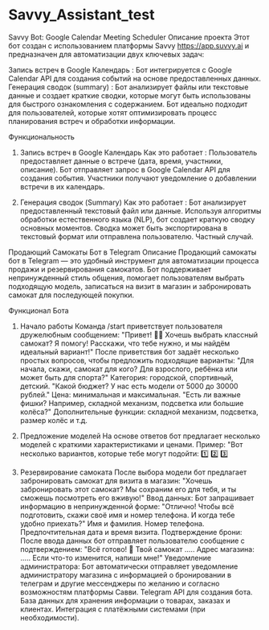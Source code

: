 # Savvy_Assistant_test
Savvy Bot: Google Calendar Meeting Scheduler
Описание проекта
Этот бот создан с использованием платформы Savvy https://app.suvvy.ai и предназначен для автоматизации двух ключевых задач:

Запись встреч в Google Календарь : Бот интегрируется с Google Calendar API для создания событий на основе предоставленных данных.
Генерация сводок (summary) : Бот анализирует файлы или текстовые данные и создает краткие сводки, которые могут быть использованы для быстрого ознакомления с содержанием.
Бот идеально подходит для пользователей, которые хотят оптимизировать процесс планирования встреч и обработки информации.

Функциональность
1. Запись встреч в Google Календарь
Как это работает :
Пользователь предоставляет данные о встрече (дата, время, участники, описание).
Бот отправляет запрос в Google Calendar API для создания события.
Участники получают уведомление о добавлении встречи в их календарь.

2. Генерация сводок (Summary)
Как это работает :
Бот анализирует предоставленный текстовый файл или данные.
Используя алгоритмы обработки естественного языка (NLP), бот создает краткую сводку основных моментов.
Сводка может быть экспортирована в текстовый формат или отправлена пользователю.
Частный случай.

Продающий Самокаты Бот в Telegram
Описание
Продающий самокаты бот в Telegram — это удобный инструмент для автоматизации процесса продажи и резервирования самокатов. Бот поддерживает непринужденный стиль общения, помогает пользователям выбрать подходящую модель, записаться на визит в магазин и забронировать самокат для последующей покупки.

Функционал Бота
1. Начало работы
Команда /start приветствует пользователя дружелюбным сообщением:
"Привет! 🚴‍♂️ Хочешь выбрать классный самокат? Я помогу! Расскажи, что тебе нужно, и мы найдём идеальный вариант!" 
После приветствия бот задаёт несколько простых вопросов, чтобы предложить подходящие варианты:
"Для начала, скажи, самокат для кого? Для взрослого, ребёнка или может быть для спорта?" 
Категория: городской, спортивный, детский.
"Какой бюджет? У нас есть модели от 5000 до 30000 рублей." 
Цена: минимальная и максимальная.
"Есть ли важные фишки? Например, складной механизм, подсветка или большие колёса?" 
Дополнительные функции: складной механизм, подсветка, размер колёс и т.д.
3. Предложение моделей
На основе ответов бот предлагает несколько моделей с краткими характеристиками и ценами.
Пример:
"Вот несколько вариантов, которые тебе могут подойти:
1️⃣ 
2️⃣ 
3️⃣ 

4. Резервирование самоката
После выбора модели бот предлагает забронировать самокат для визита в магазин:
"Хочешь забронировать этот самокат? Мы сохраним его для тебя, и ты сможешь посмотреть его вживую!" 
Ввод данных:
Бот запрашивает информацию в непринужденной форме:
"Отлично! Чтобы всё подготовить, скажи своё имя и номер телефона. И когда тебе удобно приехать?" 
Имя и фамилия.
Номер телефона.
Предпочтительная дата и время визита.
Подтверждение брони:
После ввода данных бот отправляет пользователю сообщение с подтверждением:
"Всё готово! 🎉 Твой самокат ..... Адрес магазина: ..... Если что-то изменится, напиши мне!" 
Уведомление администратора:
Бот автоматически отправляет уведомление администратору магазина с информацией о бронировании в телеграм и другие мессенджеры по желанию и согласно возможностям платформы Савви.
Telegram API для создания бота.
База данных для хранения информации о товарах, заказах и клиентах.
Интеграция с платёжными системами (при необходимости).
